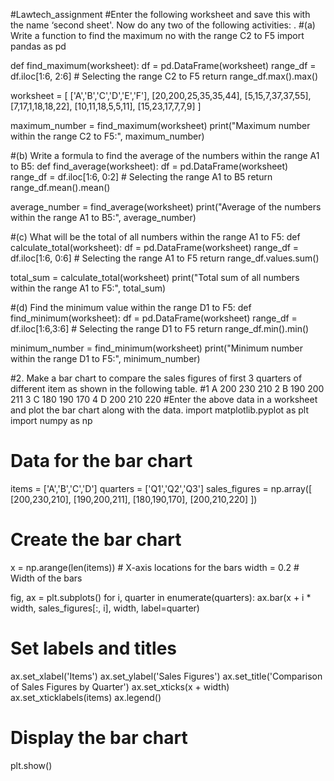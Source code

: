 #Lawtech_assignment
#Enter the following worksheet and save this with the name ‘second sheet'. Now do any two of the following activities: .
#(a) Write a function to find the maximum no with the range C2 to F5
import pandas as pd

def find_maximum(worksheet):
    df = pd.DataFrame(worksheet)
    range_df = df.iloc[1:6, 2:6]  # Selecting the range C2 to F5
    return range_df.max().max()

worksheet = [
    ['A','B','C','D','E','F'],
    [20,200,25,35,35,44],
    [5,15,7,37,37,55],
    [7,17,1,18,18,22],
    [10,11,18,5,5,11],
    [15,23,17,7,7,9]
]

maximum_number = find_maximum(worksheet)
print("Maximum number within the range C2 to F5:", maximum_number)

#(b) Write a formula to find the average of the numbers within the range A1 to B5:
def find_average(worksheet):
    df = pd.DataFrame(worksheet)
    range_df = df.iloc[1:6, 0:2]  # Selecting the range A1 to B5
    return range_df.mean().mean()

average_number = find_average(worksheet)
print("Average of the numbers within the range A1 to B5:", average_number)

#(c) What will be the total of all numbers within the range A1 to F5:
def calculate_total(worksheet):
    df = pd.DataFrame(worksheet)
    range_df = df.iloc[1:6, 0:6]  # Selecting the range A1 to F5
    return range_df.values.sum()

total_sum = calculate_total(worksheet)
print("Total sum of all numbers within the range A1 to F5:", total_sum)

#(d) Find the minimum value within the range D1 to F5:
def find_minimum(worksheet):
    df = pd.DataFrame(worksheet)
    range_df = df.iloc[1:6,3:6]  # Selecting the range D1 to F5
    return range_df.min().min()

minimum_number = find_minimum(worksheet)
print("Minimum number within the range D1 to F5:", minimum_number)

#2. Make a bar chart to compare the sales figures of first 3 quarters of different item as shown in the following table.
#1 A 200 230 210 2 B 190 200 211 3 C 180 190 170 4 D 200 210 220
#Enter the above data in a worksheet and plot the bar chart along with the data.
import matplotlib.pyplot as plt
import numpy as np

# Data for the bar chart
items = ['A','B','C','D']
quarters = ['Q1','Q2','Q3']
sales_figures = np.array([
    [200,230,210],
    [190,200,211],
    [180,190,170],
    [200,210,220]
])

# Create the bar chart
x = np.arange(len(items))  # X-axis locations for the bars
width = 0.2  # Width of the bars

fig, ax = plt.subplots()
for i, quarter in enumerate(quarters):
    ax.bar(x + i * width, sales_figures[:, i], width, label=quarter)

# Set labels and titles
ax.set_xlabel('Items')
ax.set_ylabel('Sales Figures')
ax.set_title('Comparison of Sales Figures by Quarter')
ax.set_xticks(x + width)
ax.set_xticklabels(items)
ax.legend()

# Display the bar chart
plt.show()
